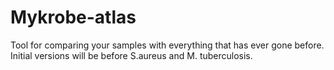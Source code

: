 # Mykrobe-atlas

Tool for comparing your samples with everything that has ever gone before.
Initial versions will be before S.aureus and M. tuberculosis.


